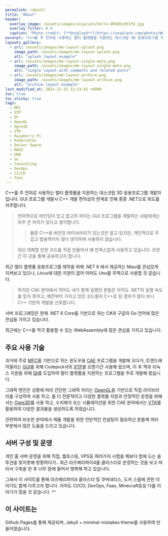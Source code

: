 ```yaml
---
permalink: /about/
title: "About"
header:
  overlay_image: /assets/images/unsplash/hello-WHUDOzd5IYU.jpg
  overlay_filter: 0.4
  caption: "Photo credit: [**Unsplash**](https://unsplash.com/photos/WHUDOzd5IYU)"
excerpt: "C++를 주 언어로 사용하는 멀티 플랫폼을 지원하는 데스크탑 3D 응용프로그램 개발자입니다. GUI 프로그램 개발시 C++ 개발 편의성의 한계로 인해 종종 .NET으로 외도를 자주합니다. "
layouts_gallery:
  - url: /assets/images/mm-layout-splash.png
    image_path: /assets/images/mm-layout-splash.png
    alt: "splash layout example"
  - url: /assets/images/mm-layout-single-meta.png
    image_path: /assets/images/mm-layout-single-meta.png
    alt: "single layout with comments and related posts"
  - url: /assets/images/mm-layout-archive.png
    image_path: /assets/images/mm-layout-archive.png
    alt: "archive layout example"
last_modified_at: 2021-11-15 12:23:42 +0900
toc: true
toc_sticky: true
tags:
  - MFC
  - XTP
  - Qt
  - OpenGL
  - Ogre3D
  - VTK
  - Raspberry Pi
  - Kubernetes
  - Docker Swarm
  - MAUI
  - UNO
  - Go
  - Consulting
  - DevOps
  - CI/CD
  - Faas
---
```


C++를 주 언어로 사용하는 멀티 플랫폼을 지원하는 데스크탑 3D 응용프로그램 개발자입니다. GUI 프로그램 개발시 C++ 개발 편의성의 한계로 인해 종종 .NET으로 외도를 자주합니다. 

> 언어적으로 바인딩이 있고 없고의 차이는 GUI 프로그램을 개발하는 사람에게는 아주 큰 차이가 있다고 생각합니다. 
>> 물론 C++용 바인딩 라이브러리가 있는것은 알고 있지만, 개인적으로 무겁고 범용적이지 않다 생각하여 사용하지 않습니다.
>
> 대신 대체할 만한 코드를 직접 만들어서 꽤 만족스럽게 사용하고 있습니다. 조만간 이 곳을 통해 공유하고자 합니다.

최근 멀티 플랫폼 응용프로그램 제작을 위해 .NET 6 에서 제공하는 Maui를 관심있게 지켜보고 있으나, Linux에 대한 지원이 없어 아마도 Uno를 주력으로 사용할 것 같습니다.

> 하지만 CAE 분야에서 적어도 내가 함께 일했던 분들은 아직도 .NET의 실행 속도를 믿지 못하고, 예전부터 가지고 있던 코드들이 C++로 된 경우가 많다 보니 C++ 기반의 개발을 선호합니다.

서버 프로그래밍은 현재 .NET 6 Core를 기반으로 하는 C#과 구글의 Go 언어에 많은 관심을 가지고 있습니다.

최근에는 C++를 적극 활용할 수 있는 WebAssembly에 많은 관심을 가지고 있습니다.

## 주요 사용 기술
과거에 주로 [MFC](https://docs.microsoft.com/cpp/mfc)를 기반으로 하는 윈도우용 [CAE](https://en.wikipedia.org/wiki/Computer-aided_engineering) 프로그램을 개발해 오다가, 트렌드에 어울리는 [GUI](https://ko.wikipedia.org/wiki/%EA%B7%B8%EB%9E%98%ED%94%BD_%EC%82%AC%EC%9A%A9%EC%9E%90_%EC%9D%B8%ED%84%B0%ED%8E%98%EC%9D%B4%EC%8A%A4)를 위해 Codejock사의 [XTP](https://codejock.com/products/toolkitpro/)를 오랜기간 사용해 왔으며, 이 후 맥과 리눅스 지원을 위해 [Qt](https://www.qt.io/)를 도입하여 멀티 플랫폼을 지원하는 프로그램을 주로 개발해 왔습니다.

그래픽 엔진은 상황에 따라 간단한 그래픽 처리는 [OpenGL](https://www.opengl.org/)을 기반으로 직접 라이브러리를 구성하여 사용 하고, 좀 더 전문적이고 다양한 플랫폼 지원과 안정적인 운영을 위해서는 [Ogre3D](https://www.ogre3d.org/)를 사용 하고, 수치해석 또는 시뮬레이션을 위한 CAE 분야에서는 [VTK](https://vtk.org/)를 활용하여 다양한 결과물을 생성하도록 하였습니다.

관련하여 비슷한 분야에서 제품 개발을 위한 전반적인 컨설팅이 필요하신 분들께 여러 부분에서 많은 도움을 드리고 있습니다.

## 서버 구성 및 운영
개인 홈 서버 운영을 위해 직접, 웹호스팅, VPS등 여러가지 시험을 해보다 맘에 드는 솔루션을 찾지못해 방황하다가.. 최근 라즈베리파이4를 클러스터로 운영하는 것을 보고 따라서 구축을 한 후 너무 맘에 들어서 행복해 하고 있습니다.

그래서 이 사이트를 통해 라즈베리파이4 클러스터 및 쿠버네티스, 도커 스웜에 관한 이야기도 함께 다루고자 합니다. 아마도 CI/CD, DevOps, Faas, Minecraft등등 다룰 이야기가 많을 것 같습니다. ^^

## 이 사이트는
Github Pages를 통해 제공되며, Jekyll + minimal-mistakes theme를 사용하여 만들어졌습니다.